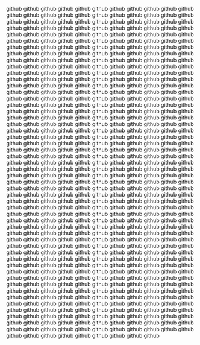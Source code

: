 github github github github github github github github github github github github github github github github github github github github github github github github github github github github github github github github github github github github github github github github github github github github github github github github github github github github github github github github github github github github github github github github github github github github github github github github github github github github github github github github github github github github github github github github github github github github github github github github github github github github github github github github github github github github github github github github github github github github github github github github github github github github github github github github github github github github github github github github github github github github github github github github github github github github github github github github github github github github github github github github github github github github github github github github github github github github github github github github github github github github github github github github github github github github github github github github github github github github github github github github github github github github github github github github github github github github github github github github github github github github github github github github github github github github github github github github github github github github github github github github github github github github github github github github github github github github github github github github github github github github github github github github github github github github github github github github github github github github github github github github github github github github github github github github github github github github github github github github github github github github github github github github github github github github github github github github github github github github github github github github github github github github github github github github github github github github github github github github github github github github github github github github github github github github github github github github github github github github github github github github github github github github github github github github github github github github github github github github github github github github github github github github github github github github github github github github github github github github github github github github github github github github github github github github github github github github github github github github github github github github github github github github github github github github github github github github github github github github github github github github github github github github github github github github github github github github github github github github github github github github github github github github github github github github github github github github github github github github github github github github github github github github github github github github github github github github github github github github github github github github github github github github github github github github github github github github github github github github github github github github github github github github github github github github github github github github github github github github github github github github github github github github github github github github github github github github github github github github github github github github github github github github github github github github github github 
